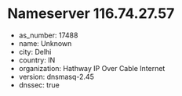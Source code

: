 # Nameserver 116.74.27.57

* as_number: 17488
* name: Unknown
* city: Delhi
* country: IN
* organization: Hathway IP Over Cable Internet
* version: dnsmasq-2.45
* dnssec: true

